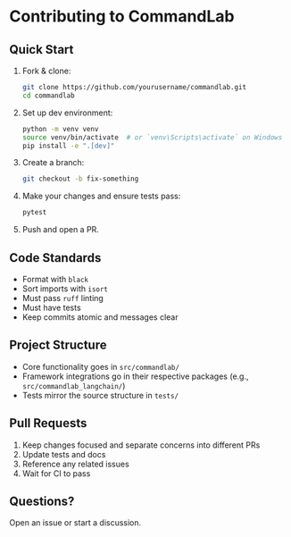 # Contributing to CommandLab

## Quick Start

1. Fork & clone:

   ```bash
   git clone https://github.com/yourusername/commandlab.git
   cd commandlab
   ```

2. Set up dev environment:

   ```bash
   python -m venv venv
   source venv/bin/activate  # or `venv\Scripts\activate` on Windows
   pip install -e ".[dev]"
   ```

3. Create a branch:

   ```bash
   git checkout -b fix-something
   ```

4. Make your changes and ensure tests pass:

   ```bash
   pytest
   ```

5. Push and open a PR.

## Code Standards

- Format with `black`
- Sort imports with `isort`
- Must pass `ruff` linting
- Must have tests
- Keep commits atomic and messages clear

## Project Structure

- Core functionality goes in `src/commandlab/`
- Framework integrations go in their respective packages (e.g., `src/commandlab_langchain/`)
- Tests mirror the source structure in `tests/`

## Pull Requests

1. Keep changes focused and separate concerns into different PRs
2. Update tests and docs
3. Reference any related issues
4. Wait for CI to pass

## Questions?

Open an issue or start a discussion.
